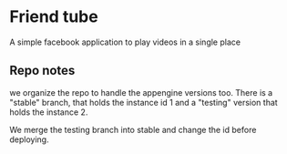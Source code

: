 # Friend tube

A simple facebook application to play videos in a single place

## Repo notes

we organize the repo to handle the appengine versions too.
There is a "stable" branch, that holds the instance id 1
and a "testing" version that holds the instance 2.

We merge the testing branch into stable and change the id before deploying.
